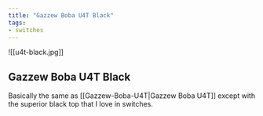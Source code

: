 ```yaml
---
title: "Gazzew Boba U4T Black"
tags:
- switches
---
```


![[u4t-black.jpg]]

## Gazzew Boba U4T Black

Basically the same as [[Gazzew-Boba-U4T|Gazzew Boba U4T]] except with the superior black top that I love in switches.
